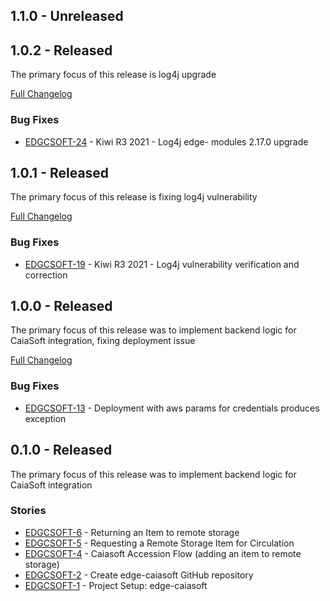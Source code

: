 ## 1.1.0 - Unreleased

## 1.0.2 - Released

The primary focus of this release is log4j upgrade

[Full Changelog](https://github.com/folio-org/edge-caiasoft/compare/v1.0.1...v1.0.2)

### Bug Fixes
* [EDGCSOFT-24](https://issues.folio.org/browse/EDGCSOFT-19) - Kiwi R3 2021 - Log4j edge- modules 2.17.0 upgrade

## 1.0.1 - Released

The primary focus of this release is fixing log4j vulnerability

[Full Changelog](https://github.com/folio-org/edge-caiasoft/compare/v1.0.0...v1.0.1)

### Bug Fixes
* [EDGCSOFT-19](https://issues.folio.org/browse/EDGCSOFT-19) - Kiwi R3 2021 - Log4j vulnerability verification and correction

## 1.0.0 - Released

The primary focus of this release was to implement backend logic for CaiaSoft integration, fixing deployment issue

[Full Changelog](https://github.com/folio-org/edge-caiasoft/compare/v0.1.0...v1.0.0)

### Bug Fixes
* [EDGCSOFT-13](https://issues.folio.org/browse/EDGCSOFT-13) - Deployment with aws params for credentials produces exception

## 0.1.0 - Released

The primary focus of this release was to implement backend logic for CaiaSoft integration

### Stories
* [EDGCSOFT-6](https://issues.folio.org/browse/EDGCSOFT-6) - Returning an Item to remote storage
* [EDGCSOFT-5](https://issues.folio.org/browse/EDGCSOFT-5) - Requesting a Remote Storage Item for Circulation
* [EDGCSOFT-4](https://issues.folio.org/browse/EDGCSOFT-4) - Caiasoft Accession Flow (adding an item to remote storage)
* [EDGCSOFT-2](https://issues.folio.org/browse/EDGCSOFT-2) - Create edge-caiasoft GitHub repository
* [EDGCSOFT-1](https://issues.folio.org/browse/EDGCSOFT-1) - Project Setup: edge-caiasoft
